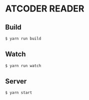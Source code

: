 
# ATCODER READER

## Build

```bash
$ yarn run build
```

## Watch

```bash
$ yarn run watch
```

## Server

```bash
$ yarn start
```